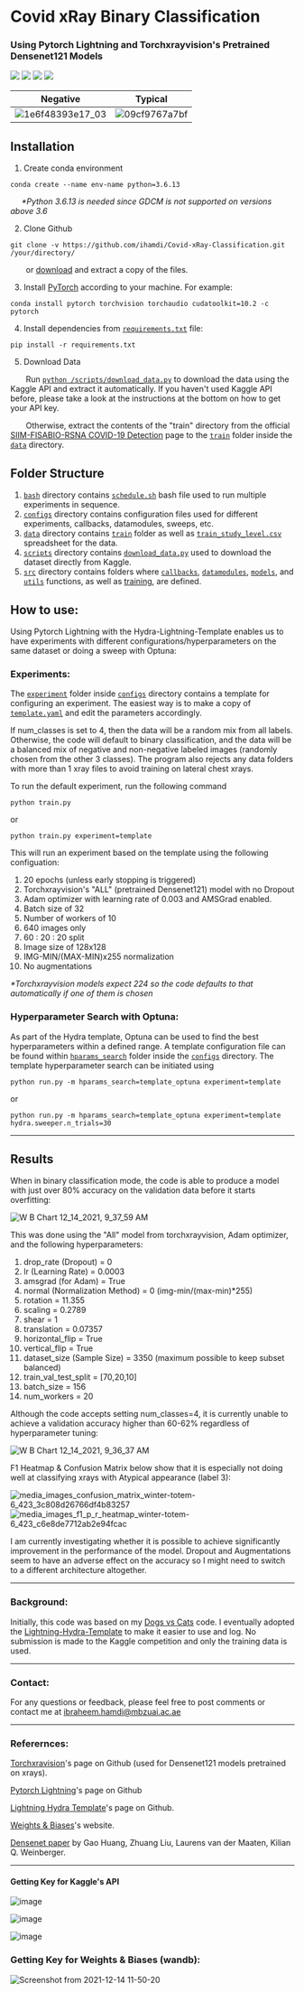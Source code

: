 # Covid xRay Binary Classification 
### Using Pytorch Lightning and Torchxrayvision's Pretrained Densenet121 Models
<a href="https://www.python.org/"><img src="https://img.shields.io/badge/python-v3.6.13-blue.svg?logo=python&style=for-the-badge" /></a>
<a href="https://www.anaconda.org/"><img src="https://img.shields.io/badge/conda-v4.10.3-blue.svg?logo=conda&style=for-the-badge" /></a>
<a href="https://pytorch.org/"><img src="https://img.shields.io/badge/PyTorch-v1.10.0-red.svg?logo=PyTorch&style=for-the-badge" /></a>
<a href="https://www.pytorchlightning.ai"><img src="https://img.shields.io/badge/Lightning-v1.3.8-purple.svg?logo=PyTorch-Lightning&style=for-the-badge" /></a>

Negative             |  Typical
:-------------------------:|:-------------------------:
![1e6f48393e17_03](https://user-images.githubusercontent.com/93069949/144041416-d3e5d620-a5b4-45ae-ac8f-331358622b00.png) | ![09cf9767a7bf](https://user-images.githubusercontent.com/93069949/144042579-0e26ae6c-d7c0-439a-b59a-497faf80bdd9.jpg)

## Installation
1. Create conda environment
```
conda create --name env-name python=3.6.13
```
&nbsp;&nbsp;&nbsp;&nbsp; _*Python 3.6.13 is needed since GDCM is not supported on versions above 3.6_

2. Clone Github
```
git clone -v https://github.com/ihamdi/Covid-xRay-Classification.git /your/directory/
```

&nbsp;&nbsp;&nbsp;&nbsp;&nbsp;&nbsp; or [download](https://github.com/ihamdi/Covid-xRay-Classification/archive/refs/heads/main.zip) and extract a copy of the files.

3. Install [PyTorch](https://pytorch.org/get-started/locally/) according to your machine. For example:
```
conda install pytorch torchvision torchaudio cudatoolkit=10.2 -c pytorch
```

4. Install dependencies from [`requirements.txt`](https://github.com/ihamdi/Covid-xRay-Classification/blob/main/requirements.txt) file:
```
pip install -r requirements.txt
```

5. Download Data

&nbsp;&nbsp;&nbsp;&nbsp;&nbsp;&nbsp; Run [`python /scripts/download_data.py`](https://github.com/ihamdi/Covid-xRay-Classification/blob/main/scripts/download_data.py) to download the data using the Kaggle API and extract it automatically. If you haven't used Kaggle API before, please take a look at the instructions at the bottom on how to get your API key.

&nbsp;&nbsp;&nbsp;&nbsp;&nbsp;&nbsp; Otherwise, extract the contents of the "train" directory from the official [SIIM-FISABIO-RSNA COVID-19 Detection](https://www.kaggle.com/c/siim-covid19-detection/data) page to the [`train`](https://github.com/ihamdi/Covid-xRay-Classification/tree/main/data/train) folder inside the [`data`](https://github.com/ihamdi/Covid-xRay-Classification/tree/main/data/) directory.

## Folder Structure
1. [`bash`](https://github.com/ihamdi/Covid-xRay-Classification/tree/main/bash) directory contains [`schedule.sh`](https://github.com/ihamdi/Covid-xRay-Classification/blob/main/bash/schedule.sh) bash file used to run multiple experiments in sequence.
2. [`configs`](https://github.com/ihamdi/Covid-xRay-Classification/tree/main/configs) directory contains configuration files used for different experiments, callbacks, datamodules, sweeps, etc.
3. [`data`](https://github.com/ihamdi/Covid-xRay-Classification/tree/main/data) directory contains [`train`](https://github.com/ihamdi/Covid-xRay-Classification/tree/main/data/train) folder as well as [`train_study_level.csv`](https://github.com/ihamdi/Covid-xRay-Classification/blob/main/data/train_study_level.csv) spreadsheet for the data.
4. [`scripts`](https://github.com/ihamdi/Covid-xRay-Classification/tree/main/scripts) directory contains [`download_data.py`](https://github.com/ihamdi/Covid-xRay-Classification/blob/main/scripts/download_data.py) used to download the dataset directly from Kaggle.
5. [`src`](https://github.com/ihamdi/Covid-xRay-Classification/tree/main/src) directory contains folders where [`callbacks`](https://github.com/ihamdi/Covid-xRay-Classification/tree/main/src/callbacks), [`datamodules`](https://github.com/ihamdi/Covid-xRay-Classification/tree/main/src/datamodules), [`models`](https://github.com/ihamdi/Covid-xRay-Classification/tree/main/src/models), and [`utils`](https://github.com/ihamdi/Covid-xRay-Classification/tree/main/src/utils) functions, as well as [training](https://github.com/ihamdi/Covid-xRay-Classification/tree/main/src/train.py), are defined. 

## How to use:
Using Pytorch Lightning with the Hydra-Lightning-Template enables us to have experiments with different configurations/hyperparameters on the same dataset or doing a sweep with Optuna:

### Experiments:
The [`experiment`](https://github.com/ihamdi/Covid-xRay-Classification/tree/main/configs/experiment/) folder inside [`configs`](https://github.com/ihamdi/Covid-xRay-Classification/tree/main/configs/) directory contains a template for configuring an experiment. The easiest way is to make a copy of [`template.yaml`](https://github.com/ihamdi/Covid-xRay-Classification/blob/main/configs/experiment/template.yaml) and edit the parameters accordingly.

If num_classes is set to 4, then the data will be a random mix from all labels. Otherwise, the code will default to binary classification, and the data will be a balanced mix of negative and non-negative labeled images (randomly chosen from the other 3 classes). The program also rejects any data folders with more than 1 xray files to avoid training on lateral chest xrays.

To run the default experiment, run the following command
```
python train.py
```
or 
```
python train.py experiment=template
```
This will run an experiment based on the template using the following configuation:
1. 20 epochs (unless early stopping is triggered)
2. Torchxrayvision's "ALL" (pretrained Densenet121) model with no Dropout
3. Adam optimizer with learning rate of 0.003 and AMSGrad enabled.
4. Batch size of 32
5. Number of workers of 10
6. 640 images only
7. 60 : 20 : 20 split
8. Image size of 128x128
9. IMG-MIN/(MAX-MIN)x255 normalization
10. No augmentations

_*Torchxrayvision models expect 224 so the code defaults to that automatically if one of them is chosen_

### Hyperparameter Search with Optuna:
As part of the Hydra template, Optuna can be used to find the best hyperparameters within a defined range. A template configuration file can be found within [`hparams_search`](https://github.com/ihamdi/Covid-xRay-Classification/tree/main/configs/hparams_search/) folder inside the [`configs`](https://github.com/ihamdi/Covid-xRay-Classification/tree/main/configs/) directory. The template hyperparameter search can be initiated using
```
python run.py -m hparams_search=template_optuna experiment=template
```
or
```
python run.py -m hparams_search=template_optuna experiment=template hydra.sweeper.n_trials=30
```
---

## Results
When in binary classification mode, the code is able to produce a model with just over 80% accuracy on the validation data before it starts overfitting: 

![W B Chart 12_14_2021, 9_37_59 AM](https://user-images.githubusercontent.com/93069949/145939574-a89b312a-b3ee-42b5-9482-3313f188d22c.png)

This was done using the "All" model from torchxrayvision, Adam optimizer, and the following hyperparameters:
1. drop_rate (Dropout) = 0
2. lr (Learning Rate) = 0.0003
3. amsgrad (for Adam) = True
4. normal (Normalization Method) = 0 (img-min/(max-min)*255) 
5. rotation = 11.355
6. scaling = 0.2789
7. shear = 1
8. translation = 0.07357
9. horizontal_flip = True
10. vertical_flip = True
11. dataset_size (Sample Size) = 3350 (maximum possible to keep subset balanced)
12. train_val_test_split = [70,20,10]
13. batch_size = 156
14. num_workers = 20


Although the code accepts setting num_classes=4, it is currently unable to achieve a validation accuracy higher than 60-62% regardless of hyperparameter tuning:

![W B Chart 12_14_2021, 9_36_37 AM](https://user-images.githubusercontent.com/93069949/145939394-ab623cd7-087d-4256-82d2-358bc6b16d30.png)

F1 Heatmap & Confusion Matrix below show that it is especially not doing well at classifying xrays with Atypical appearance (label 3): 

![media_images_confusion_matrix_winter-totem-6_423_3c808d26766df4b83257](https://user-images.githubusercontent.com/93069949/145939273-8b8bead8-e501-4061-b9c6-9347d0895efb.png)
![media_images_f1_p_r_heatmap_winter-totem-6_423_c6e8de7712ab2e94fcac](https://user-images.githubusercontent.com/93069949/145939274-8b1370d0-bded-4d09-b9d8-db7bdd458954.png)

I am currently investigating whether it is possible to achieve significantly improvement in the performance of the model. Dropout and Augmentations seem to have an adverse effect on the accuracy so I might need to switch to a different architecture altogether. 

---

### Background:

Initially, this code was based on my [Dogs vs Cats](https://github.com/ihamdi/Dogs-vs-Cats-Classification) code. I eventually adopted the [Lightning-Hydra-Template](https://github.com/ashleve/lightning-hydra-template) to make it easier to use and log. No submission is made to the Kaggle competition and only the training data is used.

---

### Contact:

For any questions or feedback, please feel free to post comments or contact me at ibraheem.hamdi@mbzuai.ac.ae

---

### Referernces:

[Torchxravision](https://github.com/mlmed/torchxrayvision)'s page on Github (used for Densenet121 models pretrained on xrays).

[Pytorch Lightning](https://github.com/PyTorchLightning/pytorch-lightning)'s page on Github

[Lightning Hydra Template](https://github.com/ashleve/lightning-hydra-template/)'s page on Github.

[Weights & Biases](https://wandb.ai/)'s website.

[Densenet paper](https://arxiv.org/abs/1608.06993) by Gao Huang, Zhuang Liu, Laurens van der Maaten, Kilian Q. Weinberger.

---

#### Getting Key for Kaggle's API

![image](https://user-images.githubusercontent.com/93069949/144188576-d457568e-7cd2-42f2-ba08-9c41143d674d.png)

![image](https://user-images.githubusercontent.com/93069949/144188635-705e1e29-92ae-4aba-be66-0e1d2e1c29ca.png)

![image](https://user-images.githubusercontent.com/93069949/144188696-f535f9c8-3ed8-4e1b-8f0d-179d7e5be2a2.png)

### Getting Key for Weights & Biases (wandb):

![Screenshot from 2021-12-14 11-50-20](https://user-images.githubusercontent.com/93069949/145955435-3a354138-f962-4271-85c7-053d487920c7.png)
